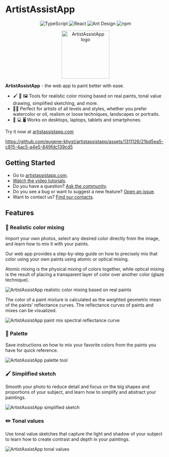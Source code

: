 # ArtistAssistApp

<p align="center">
  <img src="https://img.shields.io/badge/TypeScript-007ACC?style=for-the-badge&logo=typescript&logoColor=white" alt="TypeScript" />
  <img src="https://img.shields.io/badge/React-087ea4?style=for-the-badge&logo=react&logoColor=white" alt="React" />
  <img src="https://img.shields.io/badge/Ant_Design-1677FF?style=for-the-badge&logo=antdesign&logoColor=white" alt="Ant Design" />
  <img src="https://img.shields.io/badge/npm-F2F4F9?style=for-the-badge&logo=npm&logoColor=CC3534" alt="npm" />
</p>

<p align="center">
  <img src="https://github.com/eugene-khyst/artistassistapp/assets/1311126/de2c1ee3-fba2-4d94-b25a-dea7180fdb2a" width="150" alt="ArtistAssistApp logo" />
</p>

**ArtistAssistApp** - the web app to paint better with ease.

* 🖌️ 🎨 🖼️ Tools for realistic color mixing based on real paints, tonal value drawing, simplified sketching, and more.
* 🧑‍🎨 Perfect for artists of all levels and styles, whether you prefer watercolor or oil, realism or loose techniques, landscapes or portraits.
* 📱 💻 🖥️ Works on desktops, laptops, tablets and smartphones.

Try it now at [artistassistapp.com](https://artistassistapp.com)

https://github.com/eugene-khyst/artistassistapp/assets/1311126/21bd5ea5-c815-4ac5-a4e5-849fdc139cd5

## Getting Started
* Go to [artistassistapp.com](https://artistassistapp.com/).
* [Watch the video tutorials](https://artistassistapp.com/tutorials/).
* Do you have a question? [Ask the community](https://github.com/eugene-khyst/artistassistapp/discussions).
* Do you see a bug or want to suggest a new feature? [Open an issue](https://github.com/eugene-khyst/artistassistapp/issues).
* Want to contact us? [Find our contacts](https://artistassistapp.com/contact/).

## Features
### 🎨 Realistic color mixing
Import your own photos, select any desired color directly from the image, and learn how to mix it with your paints.

Our web app provides a step-by-step guide on how to precisely mix that color using your own paints using atomic or optical mixing.

Atomic mixing is the physical mixing of colors together, while optical mixing is the result of placing a transparent layer of color over another color (glaze technique).

![ArtistAssistApp realistic color mixing based on real paints](https://github.com/eugene-khyst/artistassistapp/assets/1311126/5e07ea97-3750-411f-87f2-919ae7a6e59d)

The color of a paint mixture is calculated as the weighted geometric mean of the paints' reflectance curves.
The reflectance curves of paints and mixes can be visualized.

![ArtistAssistApp paint mix spectral reflectance curve](https://github.com/eugene-khyst/artistassistapp/assets/1311126/154406dc-6449-4126-ab48-c48e0afc8365)

### 🎨 Palette
Save instructions on how to mix your favorite colors from the paints you have for quick reference.

![ArtistAssistApp palette tool](https://github.com/eugene-khyst/artistassistapp/assets/1311126/793cc400-1a8f-4967-9b5b-a614f80cb803)

### 🖌️ Simplified sketch
Smooth your photo to reduce detail and focus on the big shapes and proportions of your subject, and learn how to simplify and abstract your paintings.

![ArtistAssistApp simplified sketch](https://github.com/eugene-khyst/artistassistapp/assets/1311126/d9be595c-454e-4e5b-bfae-5c8f38150e85)

### ✏️ Tonal values
Use tonal value sketches that capture the light and shadow of your subject to learn how to create contrast and depth in your paintings.

![ArtistAssistApp tonal values](https://github.com/eugene-khyst/artistassistapp/assets/1311126/67223028-3edf-407d-a68a-d54d2d128e05)
